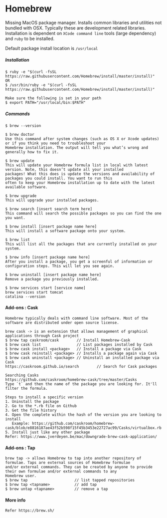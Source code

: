 # Homebrew

Missing MacOS package manager. Installs common libraries and utilities not bundled with OSX. Typically these are development related libraries. Installation is dependent on `XCode command line` tools \(large dependency\) and `ruby` to be installed.

Default package install location is `/usr/local`

##### Installation

```
$ ruby -e "$(curl -fsSL https://raw.githubusercontent.com/Homebrew/install/master/install)"
OR
$ /usr/bin/ruby -e "$(curl -fsSL https://raw.githubusercontent.com/Homebrew/install/master/install)"

Make sure the following is set in your path
$ export PATH="/usr/local/bin:$PATH"
```

##### Commands

```
$ brew --version

$ brew doctor
Use this command after system changes (such as OS X or Xcode updates) or if you think you need to troubleshoot your
Homebrew installation. The output will tell you what’s wrong and generally how to fix it.

$ brew update
This will update your Homebrew formula list in local with latest version. Note, this doesn’t update all your installed
packages! What this does is update the versions and availability of packages you could install. You want to run this
often to keep your Homebrew installation up to date with the latest available software.

$ brew upgrade
This will upgrade your installed packages.

$ brew search [insert search term here]
This command will search the possible packages so you can find the one you want.

$ brew install [insert package name here]
This will install a software package onto your system.

$ brew list
This will list all the packages that are currently installed on your system.

$ brew info [insert package name here]
After you install a package, you get a screenful of information or configuration steps. This will let you see again.

$ brew uninstall [insert package name here]
Remove a package you previously installed.

$ brew services start [service name]
brew services start tomcat
catalina --version
```

#### Add-ons : Cask

    Homebrew typically deals with command line software. Most of the software are distributed under open source license.

    brew cask -> is an extension that allows management of graphical applications through Cask project
    $ brew tap caskroom/cask        // Install Homebrew-Cask
    $ brew cask list                // List packages installed by Cask
    $ brew cask install <package>   // Install a package via Cask
    $ brew cask reinstall <package> // Installs a package again via Cask
    $ brew cask uninstall <package> // Uninstall an installed package via Cask
    https://caskroom.github.io/search        // Search for Cask packages

    Searching Casks
    https://github.com/caskroom/homebrew-cask/tree/master/Casks
    Type `t` and then the name of the package you are looking for. It'll filter the formula.

    Steps to install a specific version
    1. Uninstall the package
    2. Go to the *.rb file on Github
    3. Get the file history
    4. Open the complete within the hash of the version you are looking to install
       Example: https://github.com/caskroom/homebrew-cask/blob/e8816187ae43f52b598f15f45b3453e22727ac99/Casks/virtualbox.rb
    5. Install just like any other package
    Refer: https://www.jverdeyen.be/mac/downgrade-brew-cask-application/

#### Add-ons : Tap

```
brew tap -> allows Homebrew to tap into another repository of formulae. Taps are external sources of Homebrew formulae
and/or external commands. They can be created by anyone to provide their own formulae and/or external commands to any
Homebrew user.
$ brew tap                     // list tapped repositories
$ brew tap <tapname>           // add tap
$ brew untap <tapname>         // remove a tap
```

#### More info

```
Refer https://brew.sh/
```



